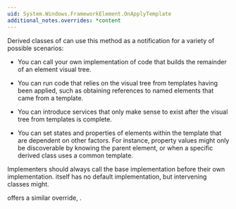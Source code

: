 ```yaml
---
uid: System.Windows.FrameworkElement.OnApplyTemplate
additional_notes.overrides: *content
---
```


<p>Derived classes of <xref href="System.Windows.FrameworkElement"></xref> can use this method as a notification for a variety of possible scenarios:  
  
-   You can call your own implementation of code that builds the remainder of an element visual tree.  
  
-   You can run code that relies on the visual tree from templates having been applied, such as obtaining references to named elements that came from a template.  
  
-   You can introduce services that only make sense to exist after the visual tree from templates is complete.  
  
-   You can set states and properties of elements within the template that are dependent on other factors. For instance, property values might only be discoverable by knowing the parent element, or when a specific derived class uses a common template.  
  
 Implementers should always call the base implementation before their own implementation. <xref href="System.Windows.FrameworkElement"></xref> itself has no default implementation, but intervening classes might.  
  
 <xref href="System.Windows.Controls.Control"></xref> offers a similar override, <xref href="System.Windows.Controls.Control.OnTemplateChanged(System.Windows.Controls.ControlTemplate,System.Windows.Controls.ControlTemplate)"></xref>.</p>



